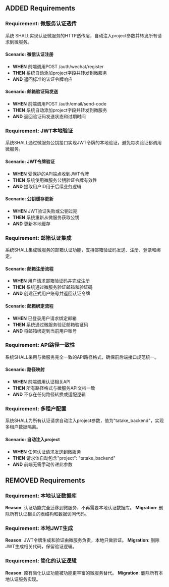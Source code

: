 ## ADDED Requirements

### Requirement: 微服务认证透传
系统 SHALL实现认证微服务的HTTP透传层，自动注入project参数并转发所有请求到微服务。

#### Scenario: 微信认证注册
- **WHEN** 前端调用POST /auth/wechat/register
- **THEN** 系统自动添加project字段并转发到微服务
- **AND** 返回标准的认证令牌响应

#### Scenario: 邮箱验证码发送
- **WHEN** 前端调用POST /auth/email/send-code
- **THEN** 系统自动添加project字段并转发到微服务
- **AND** 返回验证码发送状态和过期时间

### Requirement: JWT本地验证
系统SHALL通过微服务公钥接口实现JWT令牌的本地验证，避免每次验证都调用微服务。

#### Scenario: JWT令牌验证
- **WHEN** 受保护的API端点收到JWT令牌
- **THEN** 系统使用微服务公钥验证令牌有效性
- **AND** 提取用户ID用于后续业务逻辑

#### Scenario: 公钥缓存更新
- **WHEN** JWT验证失败或公钥过期
- **THEN** 系统重新从微服务获取公钥
- **AND** 更新本地缓存

### Requirement: 邮箱认证集成
系统SHALL集成微服务的邮箱认证功能，支持邮箱验证码发送、注册、登录和绑定。

#### Scenario: 邮箱注册流程
- **WHEN** 用户请求邮箱验证码并完成注册
- **THEN** 系统通过微服务验证邮箱和验证码
- **AND** 创建正式用户账号并返回认证令牌

#### Scenario: 邮箱绑定流程
- **WHEN** 已登录用户请求绑定邮箱
- **THEN** 系统通过微服务验证邮箱验证码
- **AND** 将邮箱绑定到当前用户账号

### Requirement: API路径一致性
系统SHALL采用与微服务完全一致的API路径格式，确保前后端接口规范统一。

#### Scenario: 路径映射
- **WHEN** 前端调用认证相关API
- **THEN** 所有路径格式与微服务API文档一致
- **AND** 不存在任何路径转换或适配逻辑

### Requirement: 多租户配置
系统SHALL为所有认证请求自动注入project参数，值为"tatake_backend"，实现多租户数据隔离。

#### Scenario: 自动注入project
- **WHEN** 任何认证请求发送到微服务
- **THEN** 请求体自动包含"project": "tatake_backend"
- **AND** 前端无需手动传递此参数

## REMOVED Requirements

### Requirement: 本地认证数据库
**Reason**: 认证功能完全迁移到微服务，不再需要本地认证数据库。
**Migration**: 删除所有认证相关的表结构和数据访问代码。

### Requirement: 本地JWT生成
**Reason**: JWT令牌生成和验证由微服务负责，本地只做验证。
**Migration**: 删除JWT生成相关代码，保留验证逻辑。

### Requirement: 简化的认证逻辑
**Reason**: 原有简化认证功能被功能更丰富的微服务替代。
**Migration**: 删除所有本地认证服务实现。